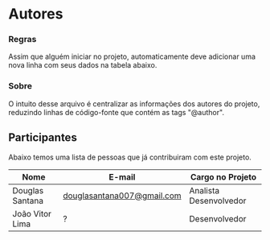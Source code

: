 Autores
=======

### Regras

Assim que alguém iniciar no projeto, automaticamente deve adicionar uma nova linha com seus dados na tabela abaixo.

### Sobre

O intuito desse arquivo é centralizar as informações dos autores do projeto, reduzindo linhas de código-fonte que contém as tags "@author".

## Participantes

Abaixo temos uma lista de pessoas que já contribuiram com este projeto.

Nome                              |  E-mail                          |  Cargo no Projeto         | 
--------------------------------- | -------------------------------- | ------------------------- |
Douglas Santana                   | douglasantana007@gmail.com       | Analista Desenvolvedor	 |
João Vitor Lima                   |                ?                 | Desenvolvedor             | 


